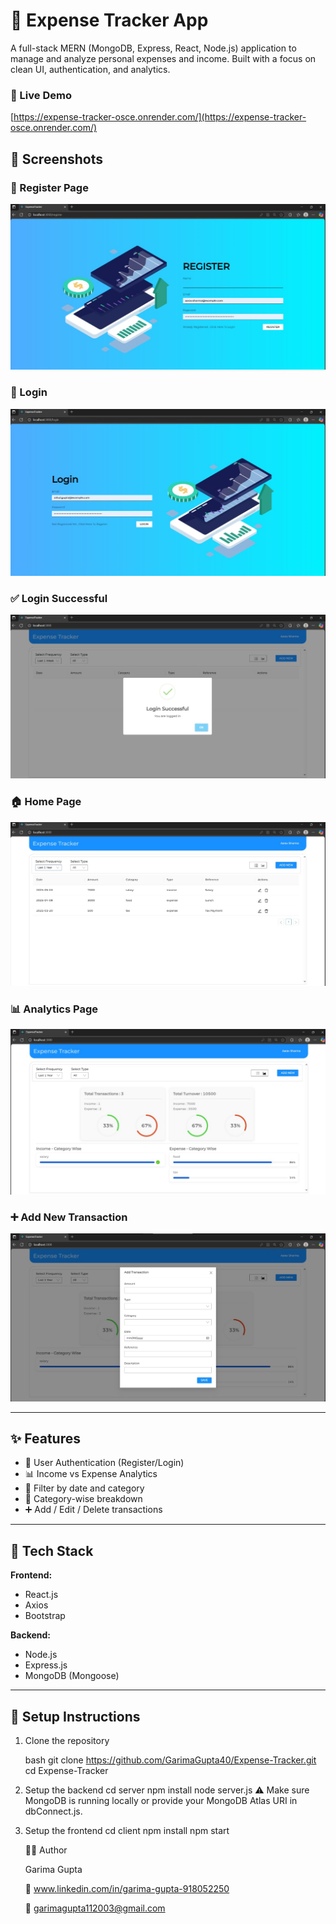 # 💸 Expense Tracker App

A full-stack MERN (MongoDB, Express, React, Node.js) application to manage and analyze personal expenses and income. Built with a focus on clean UI, authentication, and analytics.

### 🚀 Live Demo
[https://expense-tracker-osce.onrender.com/](https://expense-tracker-osce.onrender.com/)

## 📸 Screenshots
### 📝 Register Page
![Register](client/public/ss/register.jpg)

### 🔐 Login
![Login](client/public/ss/login.jpg)

### ✅ Login Successful
![Login Successful](client/public/ss/login%20successful.jpg)

### 🏠 Home Page
![Home](client/public/ss/home%20page.jpg)

### 📊 Analytics Page
![Analytics](client/public/ss/analytics%20page.jpg)


### ➕ Add New Transaction
![Add Transaction](client/public/ss/Add%20New%20Transaction.jpg)

---

## ✨ Features

- 🔐 User Authentication (Register/Login)
- 📊 Income vs Expense Analytics
- 📅 Filter by date and category
- 💼 Category-wise breakdown
- ➕ Add / Edit / Delete transactions

---

## 🚀 Tech Stack

**Frontend:**
- React.js
- Axios
- Bootstrap

**Backend:**
- Node.js
- Express.js
- MongoDB (Mongoose)

---
## 🔧 Setup Instructions

1. Clone the repository

   bash
   git clone https://github.com/GarimaGupta40/Expense-Tracker.git
   cd Expense-Tracker

2. Setup the backend
   cd server
   npm install
   node server.js
   ⚠️ Make sure MongoDB is running locally or provide your MongoDB Atlas URI in dbConnect.js.

3. Setup the frontend
   cd client
   npm install
   npm start

   👩‍💻 Author
   
   Garima Gupta
   
   🔗 www.linkedin.com/in/garima-gupta-918052250
   
   📧 garimagupta112003@gmail.com


   


